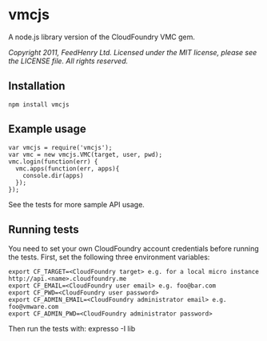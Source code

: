 # vmcjs

A node.js library version of the CloudFoundry VMC gem.

_Copyright 2011, FeedHenry Ltd. Licensed under the
MIT license, please see the LICENSE file.  All rights reserved._

## Installation
    npm install vmcjs

## Example usage

    var vmcjs = require('vmcjs');
    var vmc = new vmcjs.VMC(target, user, pwd);
    vmc.login(function(err) {
      vmc.apps(function(err, apps){
        console.dir(apps)
      });
    });

See the tests for more sample API usage.

## Running tests

You need to set your own CloudFoundry account credentials before running the tests. First, set the following three environment variables:

    export CF_TARGET=<CloudFoundry target> e.g. for a local micro instance http://api.<name>.cloudfoundry.me
    export CF_EMAIL=<CloudFoundry user email> e.g. foo@bar.com
    export CF_PWD=<CloudFoundry user password>
    export CF_ADMIN_EMAIL=<CloudFoundry administrator email> e.g. foo@vmware.com
    export CF_ADMIN_PWD=<CloudFoundry administrator password>

Then run the tests with:
    expresso -I lib

